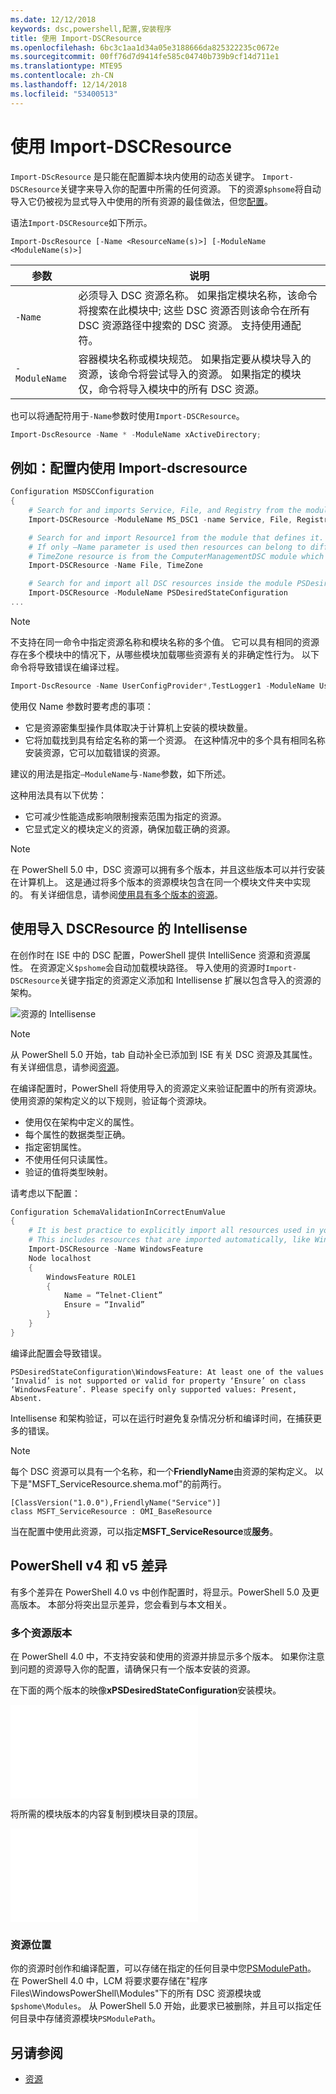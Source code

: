 ```yaml
---
ms.date: 12/12/2018
keywords: dsc,powershell,配置,安装程序
title: 使用 Import-DSCResource
ms.openlocfilehash: 6bc3c1aa1d34a05e3188666da825322235c0672e
ms.sourcegitcommit: 00ff76d7d9414fe585c04740b739b9cf14d711e1
ms.translationtype: MTE95
ms.contentlocale: zh-CN
ms.lasthandoff: 12/14/2018
ms.locfileid: "53400513"
---
```

# <a name="using-import-dscresource"></a>使用 Import-DSCResource

`Import-DScResource` 是只能在配置脚本块内使用的动态关键字。 `Import-DSCResource`关键字来导入你的配置中所需的任何资源。 下的资源`$phsome`将自动导入它仍被视为显式导入中使用的所有资源的最佳做法，但您[配置](Configurations.md)。

语法`Import-DSCResource`如下所示。

```syntax
Import-DscResource [-Name <ResourceName(s)>] [-ModuleName <ModuleName(s)>]
```

|参数  |说明  |
|---------|---------|
|`-Name`|必须导入 DSC 资源名称。 如果指定模块名称，该命令将搜索在此模块中; 这些 DSC 资源否则该命令在所有 DSC 资源路径中搜索的 DSC 资源。 支持使用通配符。|
|`-ModuleName`|容器模块名称或模块规范。  如果指定要从模块导入的资源，该命令将尝试导入的资源。 如果指定的模块仅，命令将导入模块中的所有 DSC 资源。|

也可以将通配符用于`-Name`参数时使用`Import-DSCResource`。

```powershell
Import-DscResource -Name * -ModuleName xActiveDirectory;
```

## <a name="example-use-import-dscresource-within-a-configuration"></a>例如：配置内使用 Import-dscresource

```powershell
Configuration MSDSCConfiguration
{
    # Search for and imports Service, File, and Registry from the module PSDesiredStateConfiguration.
    Import-DSCResource -ModuleName MS_DSC1 -name Service, File, Registry

    # Search for and import Resource1 from the module that defines it.
    # If only –Name parameter is used then resources can belong to different PowerShell modules as well.
    # TimeZone resource is from the ComputerManagementDSC module which is not installed by default.
    Import-DSCResource -Name File, TimeZone

    # Search for and import all DSC resources inside the module PSDesiredStateConfiguration.
    Import-DSCResource -ModuleName PSDesiredStateConfiguration
...
```

> [!NOTE]
> 不支持在同一命令中指定资源名称和模块名称的多个值。 它可以具有相同的资源存在多个模块中的情况下，从哪些模块加载哪些资源有关的非确定性行为。 以下命令将导致错误在编译过程。
>
> ```powershell
> Import-DscResource -Name UserConfigProvider*,TestLogger1 -ModuleName UserConfigProv,PsModuleForTestLogger
> ```

使用仅 Name 参数时要考虑的事项：

- 它是资源密集型操作具体取决于计算机上安装的模块数量。
- 它将加载找到具有给定名称的第一个资源。 在这种情况中的多个具有相同名称安装资源，它可以加载错误的资源。

建议的用法是指定`–ModuleName`与`-Name`参数，如下所述。

这种用法具有以下优势：

- 它可减少性能造成影响限制搜索范围为指定的资源。
- 它显式定义的模块定义的资源，确保加载正确的资源。

> [!NOTE]
> 在 PowerShell 5.0 中，DSC 资源可以拥有多个版本，并且这些版本可以并行安装在计算机上。 这是通过将多个版本的资源模块包含在同一个模块文件夹中实现的。
> 有关详细信息，请参阅[使用具有多个版本的资源](sxsresource.md)。

## <a name="intellisense-with-import-dscresource"></a>使用导入 DSCResource 的 Intellisense

在创作时在 ISE 中的 DSC 配置，PowerShell 提供 IntelliSence 资源和资源属性。 在资源定义`$pshome`会自动加载模块路径。 导入使用的资源时`Import-DSCResource`关键字指定的资源定义添加和 Intellisense 扩展以包含导入的资源的架构。

![资源的 Intellisense](/media/resource-intellisense.png)

> [!NOTE]
> 从 PowerShell 5.0 开始，tab 自动补全已添加到 ISE 有关 DSC 资源及其属性。 有关详细信息，请参阅[资源](../resources/resources.md)。

在编译配置时，PowerShell 将使用导入的资源定义来验证配置中的所有资源块。
使用资源的架构定义的以下规则，验证每个资源块。

- 使用仅在架构中定义的属性。
- 每个属性的数据类型正确。
- 指定密钥属性。
- 不使用任何只读属性。
- 验证的值将类型映射。

请考虑以下配置：

```powershell
Configuration SchemaValidationInCorrectEnumValue
{
    # It is best practice to explicitly import all resources used in your Configuration.
    # This includes resources that are imported automatically, like WindowsFeature.
    Import-DSCResource -Name WindowsFeature
    Node localhost
    {
        WindowsFeature ROLE1
        {
            Name = “Telnet-Client”
            Ensure = “Invalid”
        }
    }
}
```

编译此配置会导致错误。

```output
PSDesiredStateConfiguration\WindowsFeature: At least one of the values ‘Invalid’ is not supported or valid for property ‘Ensure’ on class ‘WindowsFeature’. Please specify only supported values: Present, Absent.
```

Intellisense 和架构验证，可以在运行时避免复杂情况分析和编译时间，在捕获更多的错误。

> [!NOTE]
> 每个 DSC 资源可以具有一个名称，和一个**FriendlyName**由资源的架构定义。 以下是"MSFT_ServiceResource.shema.mof"的前两行。
> ```syntax
> [ClassVersion("1.0.0"),FriendlyName("Service")]
> class MSFT_ServiceResource : OMI_BaseResource
> ```
> 当在配置中使用此资源，可以指定**MSFT_ServiceResource**或**服务**。

## <a name="powershell-v4-and-v5-differences"></a>PowerShell v4 和 v5 差异

有多个差异在 PowerShell 4.0 vs 中创作配置时，将显示。PowerShell 5.0 及更高版本。 本部分将突出显示差异，您会看到与本文相关。

### <a name="multiple-resource-versions"></a>多个资源版本

在 PowerShell 4.0 中，不支持安装和使用的资源并排显示多个版本。 如果你注意到问题的资源导入你的配置，请确保只有一个版本安装的资源。

在下面的两个版本的映像**xPSDesiredStateConfiguration**安装模块。

![修复了多个资源版本](/media/multiple-resource-versions-broken.md)

将所需的模块版本的内容复制到模块目录的顶层。

![修复了多个资源版本](/media/multiple-resource-versions-fixed.md)

### <a name="resource-location"></a>资源位置

你的资源时创作和编译配置，可以存储在指定的任何目录中您[PSModulePath](/powershell/developer/module/modifying-the-psmodulepath-installation-path)。 在 PowerShell 4.0 中，LCM 将要求要存储在"程序 Files\WindowsPowerShell\Modules"下的所有 DSC 资源模块或`$pshome\Modules`。 从 PowerShell 5.0 开始，此要求已被删除，并且可以指定任何目录中存储资源模块`PSModulePath`。

## <a name="see-also"></a>另请参阅

- [资源](../resources/resources.md)
